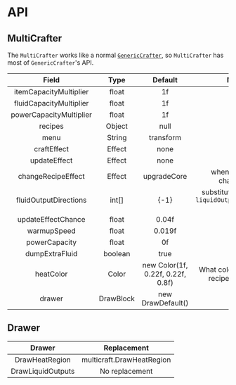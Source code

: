 # API

## MultiCrafter

The `MultiCrafter` works like a
normal [`GenericCrafter`](https://mindustrygame.github.io/wiki/modding/5-types/#genericcrafter),
so `MultiCrafter` has most of `GenericCrafter`'s API.

|          Field          |   Type    |              Default              |                                                      Note                                                       |
|:-----------------------:|:---------:|:---------------------------------:|:---------------------------------------------------------------------------------------------------------------:|
| itemCapacityMultiplier  |   float   |                1f                 |                                                                                                                 | 
| fluidCapacityMultiplier |   float   |                1f                 |                                                                                                                 |   
| powerCapacityMultiplier |   float   |                1f                 |                                                        ️                                                        |   
|         recipes         |  Object   |               null                |                                                        ️                                                        |   
|          menu           |  String   |             transform             |                                                        ️                                                        |   
|       craftEffect       |  Effect   |               none                |                                                        ️                                                        |   
|      updateEffect       |  Effect   |               none                |                                                        ️                                                        |   
|   changeRecipeEffect    |  Effect   |            upgradeCore            |                 when recipe is changed.                                                       ️                 |   
|  fluidOutputDirections  |   int[]   |               {-1}                | substitute for vanilla `liquidOutputDirections`                                                               ️ |   
|   updateEffectChance    |   float   |               0.04f               |                                                        ️                                                        |   
|       warmupSpeed       |   float   |              0.019f               |                                                        ️                                                        |   
|      powerCapacity      |   float   |                0f                 |                                                        ️                                                        |   
|     dumpExtraFluid      |  boolean  |               true                |                                                        ️                                                        |   
|        heatColor        |   Color   | new Color(1f, 0.22f, 0.22f, 0.8f) |         What color of heat for recipe selector.                                                       ️         |   
|         drawer          | DrawBlock |         new DrawDefault()         |                                                        ️                                                        |   

## Drawer

|      Drawer       |        Replacement        |
|:-----------------:|:-------------------------:|
|  DrawHeatRegion   | multicraft.DrawHeatRegion |
| DrawLiquidOutputs |      No replacement       |